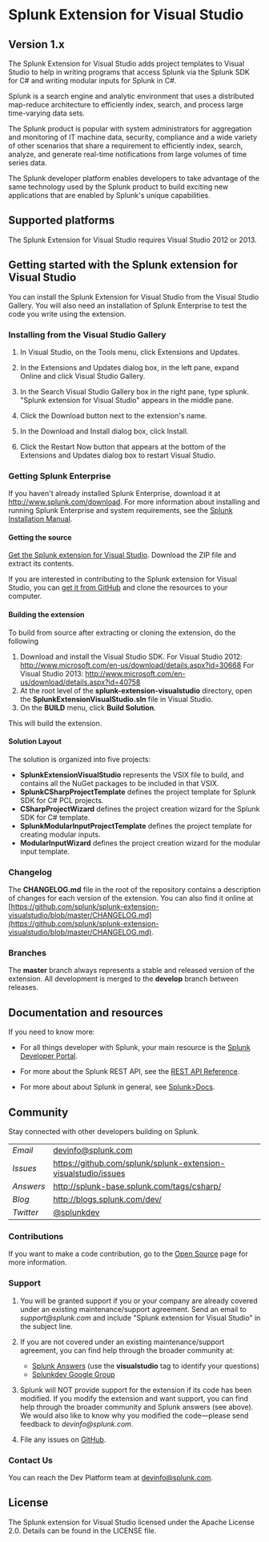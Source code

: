# Splunk Extension for Visual Studio
## Version 1.x

The Splunk Extension for Visual Studio adds project templates to Visual Studio
to help in writing programs that access Splunk via the Splunk SDK for C# and
writing modular inputs for Splunk in C#.

Splunk is a search engine and analytic environment that uses a distributed
map-reduce architecture to efficiently index, search, and process large 
time-varying data sets.

The Splunk product is popular with system administrators for aggregation and
monitoring of IT machine data, security, compliance and a wide variety of 
other scenarios that share a requirement to efficiently index, search, analyze,
and generate real-time notifications from large volumes of time series data.

The Splunk developer platform enables developers to take advantage of the 
same technology used by the Splunk product to build exciting new applications
that are enabled by Splunk's unique capabilities.

## Supported platforms

The Splunk Extension for Visual Studio requires Visual Studio 2012 or 2013.

## Getting started with the Splunk extension for Visual Studio

You can install the Splunk Extension for Visual Studio from the Visual
Studio Gallery. You will also need an installation of
Splunk Enterprise to test the code you write using the extension.

### Installing from the Visual Studio Gallery

1. In Visual Studio, on the Tools menu, click Extensions and Updates.

2. In the Extensions and Updates dialog box, in the left pane, expand 
   Online and click Visual Studio Gallery.

4. In the Search Visual Studio Gallery box in the right pane, type splunk. 
   "Splunk extension for Visual Studio" appears in the middle pane.

5. Click the Download button next to the extension's name.

6. In the Download and Install dialog box, click Install.

7. Click the Restart Now button that appears at the bottom of the Extensions and Updates dialog box to restart Visual Studio.

### Getting Splunk Enterprise

If you haven't already installed Splunk Enterprise, download it at 
<http://www.splunk.com/download>. For more information about installing and 
running Splunk Enterprise and system requirements, see the
[Splunk Installation Manual](http://docs.splunk.com/Documentation/Splunk/latest/Installation). 

#### Getting the source

[Get the Splunk extension for Visual Studio](https://github.com/splunk/splunk-extension-visualstudio/archive/master.zip). Download the ZIP file and extract its contents.

If you are interested in contributing to the Splunk extension for Visual Studio, you can 
[get it from GitHub](https://github.com/splunk/splunk-extension-visualstudio) and clone the 
resources to your computer.

#### Building the extension

To build from source after extracting or cloning the extension, do the following

1. Download and install the Visual Studio SDK.
     For Visual Studio 2012: http://www.microsoft.com/en-us/download/details.aspx?id=30668
	 For Visual Studio 2013: http://www.microsoft.com/en-us/download/details.aspx?id=40758
2. At the root level of the **splunk-extension-visualstudio** directory, open
   the **SplunkExtensionVisualStudio.sln** file in Visual Studio.
3. On the **BUILD** menu, click **Build Solution**.

This will build the extension.

#### Solution Layout

The solution is organized into five projects:

* **SplunkExtensionVisualStudio** represents the VSIX file to build, and contains all
  the NuGet packages to be included in that VSIX.
* **SplunkCSharpProjectTemplate** defines the project template for Splunk SDK for C# PCL projects.
* **CSharpProjectWizard** defines the project creation wizard for the Splunk SDK for C# template.
* **SplunkModularInputProjectTemplate** defines the project template for creating
  modular inputs.
* **ModularInputWizard** defines the project creation wizard for the modular input template.

### Changelog

The **CHANGELOG.md** file in the root of the repository contains a description
of changes for each version of the extension. You can also find it online at
[https://github.com/splunk/splunk-extension-visualstudio/blob/master/CHANGELOG.md](https://github.com/splunk/splunk-extension-visualstudio/blob/master/CHANGELOG.md). 

### Branches

The **master** branch always represents a stable and released version of the extension.
All development is merged to the **develop** branch between releases.

## Documentation and resources

If you need to know more:

* For all things developer with Splunk, your main resource is the [Splunk
  Developer Portal](http://dev.splunk.com).

* For more about the Splunk REST API, see the [REST API 
  Reference](http://docs.splunk.com/Documentation/Splunk/latest/RESTAPI).

* For more about about Splunk in general, see [Splunk>Docs](http://docs.splunk.com/Documentation/Splunk).

## Community

Stay connected with other developers building on Splunk.

<table>

<tr>
<td><em>Email</em></td>
<td><a href="mailto:devinfo@splunk.com">devinfo@splunk.com</a></td>
</tr>

<tr>
<td><em>Issues</em>
<td><a href="https://github.com/splunk/splunk-extension-visualstudio/issues/">
https://github.com/splunk/splunk-extension-visualstudio/issues</a></td>
</tr>

<tr>
<td><em>Answers</em>
<td><a href="http://splunk-base.splunk.com/tags/csharp/">
http://splunk-base.splunk.com/tags/csharp/</a></td>
</tr>

<tr>
<td><em>Blog</em>
<td><a href="http://blogs.splunk.com/dev/">http://blogs.splunk.com/dev/</a></td>
</tr>

<tr>
<td><em>Twitter</em>
<td><a href="http://twitter.com/splunkdev">@splunkdev</a></td>
</tr>

</table>

### Contributions

If you want to make a code contribution, go to the 
[Open Source](http://dev.splunk.com/view/opensource/SP-CAAAEDM)
page for more information.

### Support

1. You will be granted support if you or your company are already covered 
   under an existing maintenance/support agreement. Send an email to 
   _support@splunk.com_ and include "Splunk extension for Visual Studio" in the subject line. 

2. If you are not covered under an existing maintenance/support agreement, you 
   can find help through the broader community at:

   <ul>
   <li><a href='http://splunk-base.splunk.com/answers/'>Splunk Answers</a> (use
    the <b>visualstudio</b> tag to identify your questions)</li>
   <li><a href='http://groups.google.com/group/splunkdev'>Splunkdev Google 
    Group</a></li>
   </ul>
3. Splunk will NOT provide support for the extension if its code has been modified.
   If you modify the extension and want support, you can find help through the broader 
   community and Splunk answers (see above). We would also like to know why you modified 
   the code&mdash;please send feedback to _devinfo@splunk.com_.
4. File any issues on [GitHub](https://github.com/splunk/splunk-extension-visualstudio/issues).

### Contact Us

You can reach the Dev Platform team at devinfo@splunk.com.

## License

The Splunk extension for Visual Studio licensed under the Apache License 2.0. Details can be 
found in the LICENSE file.
